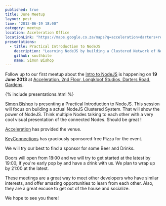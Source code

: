 ```yaml
---
published: true
title: June Meetup
layout: post
time: "2013-06-19 18:00"
category: meetup
location: Acceleration Office
locationLink: "https://maps.google.co.za/maps?q=acceleration+darters+road+cape+town&ie=UTF-8&ei=z92xUevyK66f7AaS0IDwBg&ved=0CAsQ_AUoAg"
presentations: 
  - title: Practical Introduction to NodeJS
    description: "Learning NodeJS by building a Clustered Network of NodeJS Instances. In a hour or two !"
    github: southbite
    name: Simon Bishop
---
```


Follow up to our first meetup about the [Intro to NodeJS](http://johanndutoit.net/presentations/2013/05/node-meetup-intro-29-may-2013/index.html) is happening on __19 June 2013__ at [Acceleration, 2nd Floor, Longkloof Studios, Darters Road, Gardens](https://maps.google.co.za/maps?q=acceleration+darters+road+cape+town&ie=UTF-8&ei=z92xUevyK66f7AaS0IDwBg&ved=0CAsQ_AUoAg).

{% include presentations.html %}

[Simon Bishop](https://github.com/southbite) is presenting a Practical Introduction to NodeJS. This session will focus on building a actual NodeJS Clustered System. That will show the power of NodeJS. Think multiple Nodes talking to each other with a very cool visual presentation of the connected Nodes. Should be great !

[Acceleration](http://www.acceleration.biz/) has provided the venue.

[KeyConnections](http://www.keyconnections.co.za/) has graciously sponsored free Pizza for the event.

We will try our best to find a sponsor for some Beer and Drinks.

Doors will open from 18:00 and we will try to get started at the latest by 19:00, If you're early pop by and have a drink with us. We plan to wrap up by 21:00 at the latest.

These meetings are a great way to meet other developers who have similar interests, and offer amazing opportunities to learn from each other. Also, they are a great excuse to get out of the house and socialize.

We hope to see you there!
